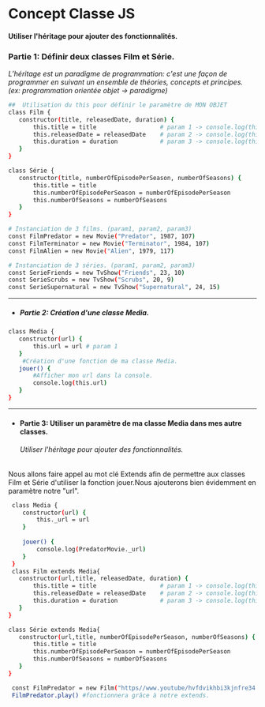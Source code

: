 

<!-- Preview = Ctrl + Maj + V -->


# Concept Classe JS
#### Utiliser l'héritage pour ajouter des fonctionnalités.
### Partie 1: Définir deux classes Film et Série.


*L’héritage est un paradigme de programmation: c'est une façon de programmer en suivant un ensemble de théories, concepts et principes. (ex: programmation orientée objet -> paradigme)*

```bash
##  Utilisation du this pour définir le paramètre de MON OBJET
class Film {
   constructor(title, releasedDate, duration) {
       this.title = title                  # param 1 -> console.log(this.title)
       this.releasedDate = releasedDate    # param 2 -> console.log(this.releaseDate)
       this.duration = duration            # param 3 -> console.log(this.duration)
   }
}

class Série {
   constructor(title, numberOfEpisodePerSeason, numberOfSeasons) {
       this.title = title
       this.numberOfEpisodePerSeason = numberOfEpisodePerSeason
       this.numberOfSeasons = numberOfSeasons
   }
}

# Instanciation de 3 films. (param1, param2, param3)
const FilmPredator = new Movie("Predator", 1987, 107)
const FilmTerminator = new Movie("Terminator", 1984, 107)
const FilmAlien = new Movie("Alien", 1979, 117)

# Instanciation de 3 séries. (param1, param2, param3)
const SerieFriends = new TvShow("Friends", 23, 10)
const SerieScrubs = new TvShow("Scrubs", 20, 9)
const SerieSupernatural = new TvShow("Supernatural", 24, 15)
```

*********
* ##### Partie 2: Création d'une classe Media. 

```bash
class Media {
   constructor(url) {
       this.url = url # param 1
   }
    #Création d'une fonction de ma classe Media.
   jouer() {
       #Afficher mon url dans la console.
       console.log(this.url)
   }
}
```


*********
* #### Partie 3: Utiliser un paramètre de ma classe Media dans mes autre classes. 
    ######   Utiliser l'héritage pour ajouter des fonctionnalités.

Nous allons faire appel au mot clé Extends afin de permettre aux classes Film et Série d'utiliser la fonction jouer.Nous ajouterons bien évidemment en paramètre notre "url".
```bash
 class Media {
    constructor(url) {
        this._url = url
    }
 
    jouer() {
        console.log(PredatorMovie._url)
    }
 }
 class Film extends Media{
   constructor(url,title, releasedDate, duration) {
       this.title = title                  # param 1 -> console.log(this.title)
       this.releasedDate = releasedDate    # param 2 -> console.log(this.releaseDate)
       this.duration = duration            # param 3 -> console.log(this.duration)
   }
}

class Série extends Media{
   constructor(url,title, numberOfEpisodePerSeason, numberOfSeasons) {
       this.title = title
       this.numberOfEpisodePerSeason = numberOfEpisodePerSeason
       this.numberOfSeasons = numberOfSeasons
   }
}

 const FilmPredator = new Film("https//www.youtube/hvfdvikhbi3kjnfre34.com", "Predator", 1987, 107)
 FilmPredator.play() #fonctionnera grâce à notre extends.

```

